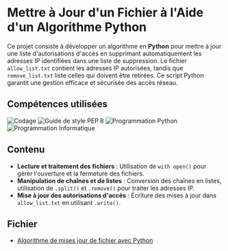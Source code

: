 # Mettre à Jour d'un Fichier à l'Aide d'un Algorithme Python

Ce projet consiste à développer un algorithme en **Python** pour mettre à jour une liste d'autorisations d'accès en supprimant automatiquement les adresses IP identifiées dans une liste de suppression. Le fichier `allow_list.txt` contient les adresses IP autorisées, tandis que `remove_list.txt` liste celles qui doivent être retirées. Ce script Python garantit une gestion efficace et sécurisée des accès réseau.

## Compétences utilisées

![Codage](https://img.shields.io/badge/-Codage-blue?style=for-the-badge) 
![Guide de style PEP 8](https://img.shields.io/badge/-Guide%20de%20Style%20PEP%208-lightgrey?style=for-the-badge) 
![Programmation Python](https://img.shields.io/badge/-Programmation%20Python-green?style=for-the-badge) 
![Programmation Informatique](https://img.shields.io/badge/-Programmation%20Informatique-blueviolet?style=for-the-badge)

## Contenu

- **Lecture et traitement des fichiers** : Utilisation de `with open()` pour gérer l'ouverture et la fermeture des fichiers.
- **Manipulation de chaînes et de listes** : Conversion des chaînes en listes, utilisation de `.split()` et `.remove()` pour traiter les adresses IP.
- **Mise à jour des autorisations d'accès** : Écriture des mises à jour dans `allow_list.txt` en utilisant `.write()`.

## Fichier

- [Algorithme de mises jour de fichier avec Python](https://github.com/na-elle/Algorithme_de_mises_jour_de_fichiers_Python/blob/90703af784dd15040a5b6154b3e8e3b8440307ac/Mettre%20%C3%A0%20jour%20un%20fichier%20%C3%A0%20l'aide%20d'un%20algorithme%20Python.pdf)
